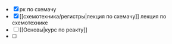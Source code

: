 - [x]  рк по схемачу
- [x]  [[схемотехника/регистры|лекция по схемачу]] лекция по схемотехнике
- [ ] [[Основы|курс по реакту]]
- [ ] 
